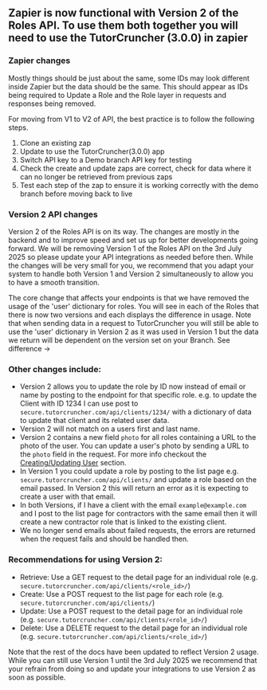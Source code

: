 ## Zapier is now functional with Version 2 of the Roles API. To use them both together you will need to use the TutorCruncher (3.0.0) in zapier

### Zapier changes
Mostly things should be just about the same, some IDs may look different inside Zapier but the data should be the same.
This should appear as IDs being required to Update a Role and the Role layer in requests and responses being removed.

For moving from V1 to V2 of API, the best practice is to follow the following steps.

1. Clone an existing zap
2. Update to use the TutorCruncher(3.0.0) app
3. Switch API key to a Demo branch API key for testing
4. Check the create and update zaps are correct, check for data where it can no longer be retrieved from previous zaps
5. Test each step of the zap to ensure it is working correctly with the demo branch before moving back to live


### Version 2 API changes

Version 2 of the Roles API is on its way. The changes are mostly in the backend and to improve speed and set us up for better developments going forward.
We will be removing Version 1 of the Roles API on the 3rd July 2025 so please update your API integrations as needed before then.
While the changes will be very small for you, we recommend that you adapt your system to handle both Version 1 and Version 2 
simultaneously to allow you to have a smooth transition.

The core change that affects your endpoints is that we have removed the usage of the 'user' dictionary for roles. You will 
see in each of the Roles that there is now two versions and each displays the difference in usage. Note that when sending 
data in a request to TutorCruncher you will still be able to use the 'user' dictionary in Version 2 as it was used in Version 1
but the data we return will be dependent on the version set on your Branch. See difference ->

### Other changes include:
* Version 2 allows you to update the role by ID now instead of email or name by posting to the endpoint for that specific role. e.g. to update the Client with ID 1234 I can use post to `secure.tutorcruncher.com/api/clients/1234/` with a dictionary of data to update that client and its related user data.
* Version 2 will not match on a users first and last name.
* Version 2 contains a new field `photo` for all roles containing a URL to the photo of the user. You can update a user's photo by sending a URL to the `photo` field in the request. For more info checkout the [Creating/Updating User](#creating-updating-users) section.
* In Version 1 you could update a role by posting to the list page e.g. `secure.tutorcruncher.com/api/clients/` and update a role based on the email passed. In Version 2 this will return an error as it is expecting to create a user with that email. 
* In both Versions, if I have a client with the email `example@example.com` and I post to the list page for contractors with the same email then it will create a new contractor role that is linked to the existing client.
* We no longer send emails about failed requests, the errors are returned when the request fails and should be handled then.

### Recommendations for using Version 2:
* Retrieve: Use a GET request to the detail page for an individual role (e.g. `secure.tutorcruncher.com/api/clients/<role_id>/`)
* Create: Use a POST request to the list page for each role (e.g. `secure.tutorcruncher.com/api/clients/`)
* Update: Use a POST request to the detail page for an individual role (e.g. `secure.tutorcruncher.com/api/clients/<role_id>/`)
* Delete: Use a DELETE request to the detail page for an individual role (e.g. `secure.tutorcruncher.com/api/clients/<role_id>/`)

Note that the rest of the docs have been updated to reflect Version 2 usage. While you can still use Version 1 until the 3rd July 2025
we recommend that your refrain from doing so and update your integrations to use Version 2 as soon as possible.

